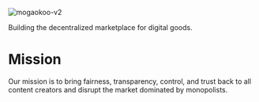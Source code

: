 ![mogaokoo-v2](https://github.com/licens-art/.github/assets/110185034/3c053aeb-5cd7-44b1-90d8-26df102d28fe)


Building the decentralized marketplace for digital goods.
<br clear="left"/>


# Mission
Our mission is to bring fairness, transparency, control, and trust back to all content creators and disrupt the market dominated by monopolists.
